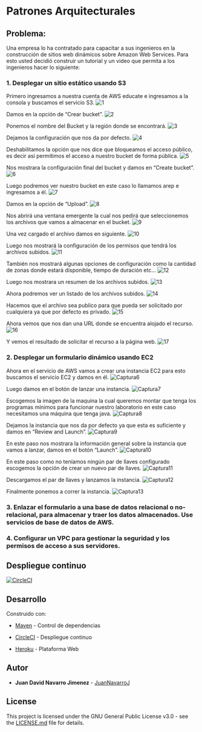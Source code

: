 # Patrones Arquitecturales

## Problema:

Una empresa lo ha contratado para capacitar a sus ingenieros en la construcción de sitios web dinámicos sobre Amazon Web Services. Para esto usted decidió construir un tutorial y un video que permita a los ingenieros hacer lo siguiente:

### 1. Desplegar un sitio estático usando S3

Primero ingresamos a nuestra cuenta de AWS educate e ingresamos a la consola y buscamos el servicio S3.
![1](https://user-images.githubusercontent.com/44879884/76563044-a37bb980-6474-11ea-9f43-6e62784a7267.PNG)

Damos en la opción de “Crear bucket”.
![2](https://user-images.githubusercontent.com/44879884/76563045-a37bb980-6474-11ea-98a7-99314b46fa54.PNG)

Ponemos el nombre del Bucket y la región donde se encontrará.
![3](https://user-images.githubusercontent.com/44879884/76563046-a37bb980-6474-11ea-95c9-e8e570e6c179.PNG)

Dejamos la configuración que nos da por defecto.
![4](https://user-images.githubusercontent.com/44879884/76563047-a4145000-6474-11ea-8326-4b70efd8944d.PNG)

Deshabilitamos la opción que nos dice que bloqueamos el acceso público, es decir así permitimos el acceso a nuestro bucket de forma pública.
![5](https://user-images.githubusercontent.com/44879884/76563049-a4145000-6474-11ea-84e5-8abc50de62c3.PNG)

Nos mostrara la configuración final del bucket y damos en “Create bucket”.
![6](https://user-images.githubusercontent.com/44879884/76563050-a4145000-6474-11ea-8069-8dfb86648fcb.PNG)

Luego podremos ver nuestro bucket en este caso lo llamamos arep e ingresamos a él.
![7](https://user-images.githubusercontent.com/44879884/76563051-a4ace680-6474-11ea-872f-3560cf108c4b.PNG)

Damos en la opción de “Upload”.
![8](https://user-images.githubusercontent.com/44879884/76563053-a4ace680-6474-11ea-931f-98bfde7563ee.PNG)

Nos abrirá una ventana emergente la cual nos pedirá que seleccionemos los archivos que vamos a almacenar en el bucket.
![9](https://user-images.githubusercontent.com/44879884/76563028-a1195f80-6474-11ea-8f16-29e1788eb9fa.PNG)

Una vez cargado el archivo damos en siguiente.
![10](https://user-images.githubusercontent.com/44879884/76563030-a1b1f600-6474-11ea-9db2-c1053ce07346.PNG)

Luego nos mostrará la configuración de los permisos que tendrá los archivos subidos.
![11](https://user-images.githubusercontent.com/44879884/76563031-a1b1f600-6474-11ea-8a47-13bb43a0623b.PNG)

También nos mostrará algunas opciones de configuración como la cantidad de zonas donde estará disponible, tiempo de duración etc…
![12](https://user-images.githubusercontent.com/44879884/76563033-a24a8c80-6474-11ea-9000-5f56a1abdf4d.PNG)

Luego nos mostrara un resumen de los archivos subidos.
![13](https://user-images.githubusercontent.com/44879884/76563037-a24a8c80-6474-11ea-8c5e-92af089fcfc9.PNG)

Ahora podremos ver un listado de los archivos subidos.
![14](https://user-images.githubusercontent.com/44879884/76563038-a24a8c80-6474-11ea-9a88-35668a96535f.PNG)

Hacemos que el archivo sea publico para que pueda ser solicitado por cualquiera ya que por defecto es privado. 
![15](https://user-images.githubusercontent.com/44879884/76563039-a2e32300-6474-11ea-9c6f-0685612e3b26.PNG)

Ahora vemos que nos dan una URL donde se encuentra alojado el recurso.
![16](https://user-images.githubusercontent.com/44879884/76563040-a2e32300-6474-11ea-8cad-8d8b0cbd94b6.PNG)

Y vemos el resultado de solicitar el recurso a la página web.
![17](https://user-images.githubusercontent.com/44879884/76563041-a2e32300-6474-11ea-890c-970af3209118.PNG)


### 2. Desplegar un formulario dinámico usando EC2

Ahora en el servicio de AWS vamos a crear una instancia EC2 para esto buscamos el servicio EC2 y damos en él.
![Captura6](https://user-images.githubusercontent.com/44879884/76691889-c1d0e900-661d-11ea-9361-be6bedfd1234.PNG)

Luego damos en el botón de lanzar una instancia.
![Captura7](https://user-images.githubusercontent.com/44879884/76691890-c3021600-661d-11ea-9c9a-4f2e1f34ec8d.PNG)

Escogemos la imagen de la maquina la cual queremos montar que tenga los programas mínimos para funcionar nuestro laboratorio en este caso necesitamos una máquina que tenga java.
![Captura8](https://user-images.githubusercontent.com/44879884/76691891-c3021600-661d-11ea-9458-174a81a1da78.PNG)

Dejamos la instancia que nos da por defecto ya que esta es suficiente y damos en “Review and Launch”.
![Captura9](https://user-images.githubusercontent.com/44879884/76691892-c4cbd980-661d-11ea-8965-3489de3e1387.PNG)

En este paso nos mostrara la información general sobre la instancia que vamos a lanzar, damos en el botón “Launch”.
![Captura10](https://user-images.githubusercontent.com/44879884/76691894-c5647000-661d-11ea-8485-3c3b392e2e65.PNG)

En este paso como no teníamos ningún par de llaves configurado escogemos la opción de crear un nuevo par de llaves.
![Captura11](https://user-images.githubusercontent.com/44879884/76691895-c5647000-661d-11ea-9451-451bb1d99548.PNG)

Descargamos el par de llaves y lanzamos la instancia.
![Captura12](https://user-images.githubusercontent.com/44879884/76691896-c5fd0680-661d-11ea-83ba-d3da29046077.PNG)

Finalmente ponemos a correr la instancia.
![Captura13](https://user-images.githubusercontent.com/44879884/76691898-c6959d00-661d-11ea-9d9a-a2484bd05770.PNG)

### 3. Enlazar el formulario a una base de datos relacional o no-relacional, para almacenar y traer los datos almacenados. Use servicios de base de datos de AWS.

### 4. Configurar un VPC para gestionar la seguridad y los permisos de acceso a sus servidores.


## Despliegue continuo

[![CircleCI](https://circleci.com/gh/JuanNavarroJ/Arep_Lab4_ServerWeb.svg?style=svg)](https://circleci.com/gh/JuanNavarroJ/Arep_Lab4_ServerWeb)

## Desarrollo

Construido con:

-   [Maven](https://maven.apache.org/)  - Control de dependencias

-	 [CircleCI](https://circleci.com/)  - Despliegue continuo

-	 [Heroku](https://dashboard.heroku.com/apps) - Plataforma Web

## Autor

-   **Juan David Navarro Jimenez**    -  [JuanNavarroJ](https://github.com/JuanNavarroJ)

## License

This project is licensed under the GNU General Public License v3.0 - see the [LICENSE.md](https://github.com/JuanNavarroJ/Arep_Lab4_ServerWeb/blob/master/LICENSE.txt) file for details.
